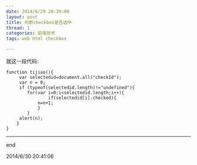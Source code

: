 ```yaml
---
date: 2014/6/29 20:39:00 
layout: post
title: 判断checkbox是否选中
thread: 1
categories: 前端技术
tags: web html checkbox

---
```


就这一段代码:

	function tijiao(){
		 var selectedid=document.all("checkId");
		 var n = 0;
		 if (typeof(selectedid.length)!="undefined"){
		 	for(var i=0;i<selectedid.length;i++){
		     		if(selectedid[i].checked){
		       	n=n+1;
		  		}
		 	}
		 alert(n);
		}
	}

------

end

2014/6/30 20:41:06 